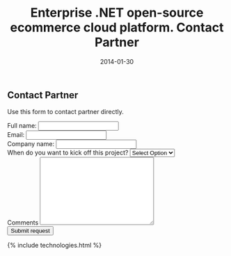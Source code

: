 ﻿---
layout: post
title: Enterprise .NET open-source ecommerce cloud platform. Contact Partner
description: Enterprise .NET open-source ecommerce cloud platform. Contact Partner
date: 2014-01-30
permalink: /pages/contact-partner
tags :
- contact-partner
- partner
- commerce
---
<article role="main" class="main">
	<div class="download responsive">
		<h1 class="head-title">Contact Partner</h1>
		<p class="text">Use this form to contact partner directly.</p>
		<form class="form" action="">
			<input type="hidden" value="Download SDK" name="Subject"/>
			<input type="hidden" value="true" name="IsResend"/>
			<input type="hidden" value="/thank-you" name="RedirectUrl" />
			<input type="hidden" value="" name="PartnerId" />
			<div class="control-group">
				<label for="Fullname" class="form-label">Full name:</label>
				<input type="text" class="form-input" name="Fullname" required>
			</div>
			<div class="control-group">
				<label for="To" class="form-label">Email:</label>
				<input type="text" class="form-input" name="To" required>
			</div>
			<div class="control-group">
				<label for="CompanyName" class="form-label">Company name:</label>
				<input type="text" class="form-input" name="CompanyName" required>
			</div>
			<div class="control-group">
				<label for="Kickoff" class="form-label">When do you want to kick off this project?</label>
				<select type="text" name="Kickoff" class="form-input" required>
					<option value="" selected>Select Option</option>
					<option value="immediately">Immediately</option>
					<option value="1-3 months">1-3 months</option>
					<option value="3-6 months">3-6 months</option>
					<option value="6-12 months">6-12 months</option>
					<option value="no timeframe">No timeframe</option>
				</select>
			</div>
			<div class="control-group">
				<label for="descr">Comments</label>
				<textarea rows="10" cols="30" name="Comments" class="form-text" required></textarea>
			</div>
			<div class="control-group">
				<button class="button fill" type="submit">Submit request</button>
			</div>
		</form>
	</div>
	{% include technologies.html %}
</article>
